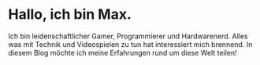# Hallo, ich bin Max.
Ich bin leidenschaftlicher Gamer, Programmierer und Hardwarenerd.
Alles was mit Technik und Videospielen zu tun hat interessiert mich brennend.
In diesem Blog möchte ich meine Erfahrungen rund um diese Welt teilen! 
